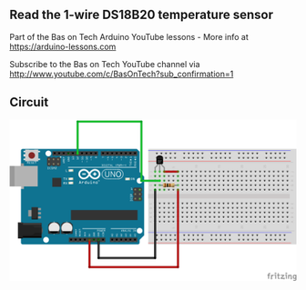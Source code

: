 ## Read the 1-wire DS18B20 temperature sensor
Part of the Bas on Tech Arduino YouTube lessons - More info at https://arduino-lessons.com

Subscribe to the Bas on Tech YouTube channel via http://www.youtube.com/c/BasOnTech?sub_confirmation=1

## Circuit
![alt text](./one-wire-temperature.png "circuit schema")